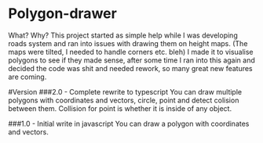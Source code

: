 # Polygon-drawer
What? Why? This project started as simple help while I was developing roads system and ran into issues with drawing them on height maps. (The maps were tilted, I needed to handle corners etc. bleh)
I made it to visualise polygons to see if they made sense, after some time I ran into this again and decided the code was shit and needed rework, so many great new features are coming.

#Version
###2.0 - Complete rewrite to typescript
You can draw multiple polygons with coordinates and vectors, circle, point and detect colision between them. Collision for point is whether it is inside of any object.

###1.0 - Initial write in javascript
You can draw a polygon with coordinates and vectors.
